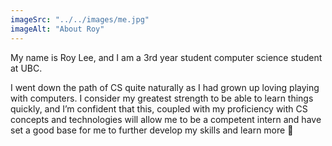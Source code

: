 ```yaml
---
imageSrc: "../../images/me.jpg"
imageAlt: "About Roy"
---
```


My name is Roy Lee, and I am a 3rd year student computer science student at UBC.

I went down the path of CS quite naturally as I had grown up loving playing with computers. I consider my greatest strength to be able to learn things quickly, and I’m confident that this, coupled with my proficiency with CS concepts and technologies will allow me to be a competent intern and have set a good base for me to further develop my skills and learn more 💪
